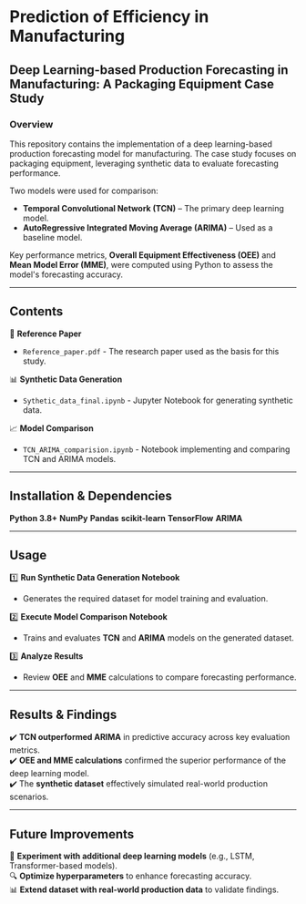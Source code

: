 # Prediction of Efficiency in Manufacturing

## **Deep Learning-based Production Forecasting in Manufacturing: A Packaging Equipment Case Study**

### **Overview**
This repository contains the implementation of a deep learning-based production forecasting model for manufacturing. The case study focuses on packaging equipment, leveraging synthetic data to evaluate forecasting performance.

Two models were used for comparison:

- **Temporal Convolutional Network (TCN)** – The primary deep learning model.
- **AutoRegressive Integrated Moving Average (ARIMA)** – Used as a baseline model.

Key performance metrics, **Overall Equipment Effectiveness (OEE)** and **Mean Model Error (MME)**, were computed using Python to assess the model's forecasting accuracy.

---
## **Contents**

📄 **Reference Paper**  
- `Reference_paper.pdf` - The research paper used as the basis for this study.

📊 **Synthetic Data Generation**  
- `Sythetic_data_final.ipynb` - Jupyter Notebook for generating synthetic data.

📈 **Model Comparison**  
- `TCN_ARIMA_comparision.ipynb` - Notebook implementing and comparing TCN and ARIMA models.

---
## **Installation & Dependencies**

**Python 3.8+**
**NumPy**
**Pandas**
**scikit-learn**
**TensorFlow**
**ARIMA**

---
## **Usage**

1️⃣ **Run Synthetic Data Generation Notebook**  
- Generates the required dataset for model training and evaluation.

2️⃣ **Execute Model Comparison Notebook**  
- Trains and evaluates **TCN** and **ARIMA** models on the generated dataset.

3️⃣ **Analyze Results**  
- Review **OEE** and **MME** calculations to compare forecasting performance.

---
## **Results & Findings**

✔️ **TCN outperformed ARIMA** in predictive accuracy across key evaluation metrics.  
✔️ **OEE and MME calculations** confirmed the superior performance of the deep learning model.  
✔️ The **synthetic dataset** effectively simulated real-world production scenarios.

---
## **Future Improvements**

🚀 **Experiment with additional deep learning models** (e.g., LSTM, Transformer-based models).  
🔍 **Optimize hyperparameters** to enhance forecasting accuracy.  
📊 **Extend dataset with real-world production data** to validate findings.
